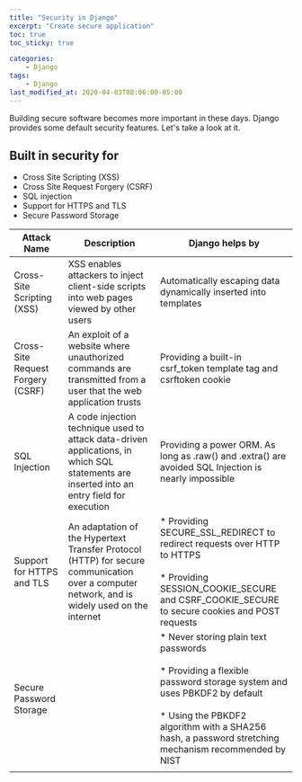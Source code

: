 ```yaml
---
title: "Security in Django"
excerpt: "Create secure application"
toc: true
toc_sticky: true

categories:
    - Django
tags:
    - Django
last_modified_at: 2020-04-03T08:06:00-05:00
---
```



Building secure software becomes more important in these days. Django provides some default security features. Let's take a look at it. 


## Built in security for 
* Cross Site Scripting (XSS)
* Cross Site Request Forgery (CSRF)
* SQL injection 
* Support for HTTPS and TLS 
* Secure Password Storage


| Attack Name                       | Description                                                                                                                                  | Django helps by                                                                                                                                                                                                         |
|-----------------------------------|----------------------------------------------------------------------------------------------------------------------------------------------|-------------------------------------------------------------------------------------------------------------------------------------------------------------------------------------------------------------------------|
| Cross-Site Scripting (XSS)        | XSS enables attackers to inject client-side scripts into web pages viewed by other users                                                     | Automatically escaping data dynamically inserted into templates                                                                                                                                                         |
| Cross-Site Request Forgery (CSRF) | An exploit of a website where unauthorized commands are transmitted from a user that the web application trusts                              | Providing a built-in csrf_token template tag and csrftoken cookie                                                                                                                                                 |
| SQL Injection                     | A code injection technique used to attack data-driven applications, in which SQL statements are inserted into an entry field for execution  | Providing a power ORM. As long as .raw() and .extra() are avoided SQL Injection is nearly impossible                                                                                                                    |
| Support for HTTPS and TLS         | An adaptation of the Hypertext Transfer Protocol (HTTP) for secure communication over a computer network, and is widely used on the internet | * Providing SECURE_SSL_REDIRECT to redirect requests over HTTP to HTTPS <br><br>* Providing SESSION_COOKIE_SECURE and CSRF_COOKIE_SECURE to secure cookies and POST requests                                                  |
| Secure Password Storage           |                                                                                                                                              | * Never storing plain text passwords <br><br>* Providing a flexible password storage system and uses PBKDF2 by default<br><br>* Using the PBKDF2 algorithm with a SHA256 hash, a password stretching mechanism recommended by NIST |
|                                   |                                                                                                                                              |                                                                                                                                                                                                                         |